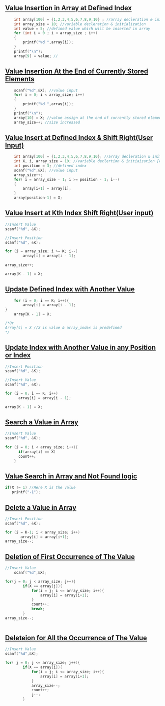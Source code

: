 ## [Value Insertion in Array at Defined Index](../lab2/1.c)
```c
    int array[100] = {1,2,3,4,5,6,7,8,9,10} ; //array decleration & initialization[Data type - int]
    int array_size = 10; //variable decleration & initialization
    int value = 5; //defined value which will be inserted in array
    for (int i = 0 ; i < array_size ; i++)
    {
        printf("%d ",array[i]);
    }
    printf("\n");
    array[9] = value; //
```
## [Value Insertion At the End of Currently Stored Elements](../lab2/2.c)
```c
    scanf("%d",&X); //value input
    for( i = 0; i < array_size; i++)
    {
        printf("%d ",array[i]);
    }
    printf("\n");
    array[10] = X; //value assign at the end of currently stored elements
    array_size++; //size increased 
  ```
## [Value Insert at Defined Index & Shift Right(User Input)](../lab2/3.c)
```c
    int array[100] = {1,2,3,4,5,6,7,8,9,10}; //array decleration & initialization [data type - int]
    int X, i, array_size = 10; //variable declertion & initiaization [data type -int]
    int position = 3; //defined index
    scanf("%d",&X); //value input
    array_size++;
    for( i = array_size - 1; i >= position - 1; i--)
    {
        array[i+1] = array[i];
    }
    array[position-1] = X;
```
## [Value Insert at Kth Index Shift Right(User input)](../lab2/4.c)
```c
//Insert Value
scanf("%d", &X);

//Insert Position
scanf("%d", &K);

for (i = array_size; i >= K; i--)
        array[i] = array[i - 1];
        
array_size++;

array[K - 1] = X;
```

## [Update Defined Index with Another Value](../lab2/5.c)
```c
    for (i = 0; i == K; i++){
        array[i] = array[i - 1];
}
    array[K - 1] = X;

/*Or 
Array[4] = X //X is value & array_index is predefined
*/
```

## [Update Index with Another Value in any Position or Index ](../lab2/6.c)
```c
//Insert Position
scanf("%d", &K);

//Insert Value
scanf("%d", &X);

for (i = 0; i == K; i++)
      array[i] = array[i - 1];

array[K - 1] = X;
```

## [Search a Value in Array](../lab2/7.c)
```c
//Insert Value
scanf("%d", &X);
    
for (i = 0; i < array_size; i++){
      if(array[i] == X)
      count++;
    }
```

## [Value Search in Array and Not Found logic](../lab2/8.c)
```c
if(X != 1) //Here X is the value
   printf("-1");
```

## [Delete a Value in Array](../lab2/9.c)
```c
//Insert Position
scanf("%d", &K);

for (i = K-1; i < array_size; i++)
       array[i] = array[i+1];
array_size--;
```

## [Deletion of First Occurrence of The Value](../lab2/10.c)
```c
//Insert Value
    scanf("%d",&X);

for(j = 0; j < array_size; j++){
        if(X == array[j]){
            for(i = j; i <= array_size; i++){
                array[i] = array[i+1];
            }
            count++;
            break;
        }
array_size--;
      
```

## [Deleteion for All the Occurrence of The Value](../lab2/11.c)
```c
//Insert Value
scanf("%d",&X);

for( j = 0; j <= array_size; j++){
        if(X == array[i]){
            for(i = j; i <= array_size; i++){
                array[i] = array[i+1];
            }
            array_size--;
            count++;
            j--;
        }
   
```
